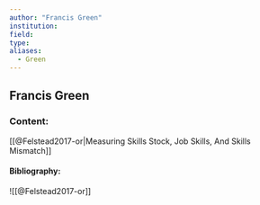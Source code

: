 ```yaml
---
author: "Francis Green"
institution:
field:
type:
aliases:
  - Green
---
```


## Francis Green

### Content:
[[@Felstead2017-or|Measuring Skills Stock, Job Skills, And Skills Mismatch]]

#### Bibliography:

![[@Felstead2017-or]]